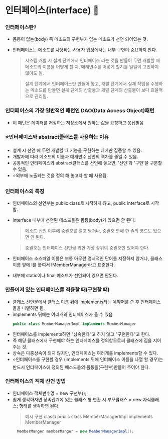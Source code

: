 # 인터페이스(interface) :pushpin:


### 인터페이스란?
* 몸통이 없는(body) 즉 메소드의 구현부가 없는 메소드가 선언 되어있는 것.
* 인터페이스는 메소드를 사용하는 사용자 입장에서는 내부 구현이 중요하지 안다.
  > 시스템 개발 시 설계 단계에서 인터페이스 라는 것을 만들어 두면 개발할 때 메소드의 이름을 어떻게 할 지,
  > 매개변수를 어떻게 할지를 일일이 고민하지 않아도 됨.
  
  > 설계 단계에서 인터페이스만 만들어 놓고, 개발 단계에서 실제 작업을 수행하는 메소드를 만들면 설계 단계의 산출물과 개발 단계의 산출물이 보다 효율적으로 관리됨.
  
  

### 인터페이스의 가장 일반적인 패턴인 DAO(Data Access Object)패턴
* 이 패턴은 데이터를 저장하는 저장소에서 원하는 값을 요청하고 응답받음

### ⭐인터페이스와 abstract클래스를 사용하는 이유
* 설계 시 선언 해 두면 개발할 때 기능을 구현하는 데에만 집중할 수 있음.
* 개발자에 따라 메소드의 이름과 매개변수 선언의 격차를 줄일 수 있음.
* 공통적인 인터페이스와 abstract클래스를 선언해 놓으면, '선언'과 '구현'을 구분할 수 있음.
* ⭐외부에 노출되는 것을 정의 해 놓고자 할 떄 사용됨.

### 인터페이스의 특징
* 인터페이스의 선언부는 public class로 시작하지 않고, public interface로 시작함.
* interface 내부에 선언된 메소드들은 몸통(body)가 있으면 안 된다.
  > 메소드 선언 이후에 중괄호를 열고 닫거나, 중괄호 안에 한 줄의 코드도 있으면 안 된다.
  
  > 중괄호는 인터페이스 선언을 위한 가장 상위의 중괄호만 있어야 한다.
* 인터페이스 소스파일 이름은 보통 아무런 명시적인 단어를 지정하지 않거나, 클래스 이름 앞에 I를 붙여서 IMemberManager라고 표준한다.
* 내부에 static이나 final 메소드가 선언되어 있으면 안된다.

### 만들어져 있는 인터페이스를 적용할 때(구현할 떄)
* 클래스 선언문에서 클래스 이름 뒤에 implements라는 예약어를 쓴 후 인터페이스들을 나열하면 됨.
* implements 뒤에는 여러개의 인터페이스가 올 수 있음
  ```java
  public class MemberManagerImpl implements MemberManager
  ```
* 인터페이스를 implements하면 "상속한다"고 하지 않고 "구현한다"고 한다.
* 즉 해당 클래스에서 구현해야 하는 인터페이스를 정의함으로써 클래스에 짐을 지어 주는 것.
* 상속은 다중상속이 되지 않지만, 인터페이스는 여러개를 implements할 수 있다.
* ⭐인터페이스를 구현할 경우 (implements 뒤에 인터페이스 이름을 나열 할 경우)는 반드시 인터페이스에 정의된 메소드들의 몸통을(구현부)만들어 주어야 한다.

### 인터페이스의 객체 선언 방법
* 인터페이스 객체변수명 = new 구현부();
* 쉽게 생각하자면 상속관계에 있는 클래스 형 변환 시 부모클래스 = new 자식클래스; 형태를 생각하면 된다.
  > 예시 구현 class) public class MemberManagerImpl implements MemberManager
  ```java
    MemberManger memberManger = new MemberManagerImpl();
  ```
